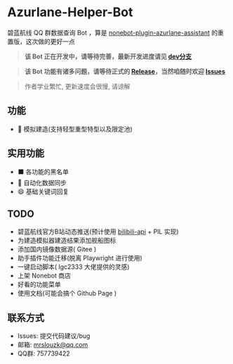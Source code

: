 # Azurlane-Helper-Bot
碧蓝航线 QQ 群数据查询 Bot ，算是 [nonebot-plugin-azurlane-assistant](https://github.com/MRSlouzk/nonebot-plugin-azurlane-assistant) 的重置版，这次做的更好一点  

> <b>该 Bot 正在开发中，请等待完善，最新开发进度请见 [dev分支](https://github.com/ACGN-Alliance/Azurlane-helper-bot/tree/dev)</b>  

> <b>该 Bot 功能有诸多问题，请等待正式的 [Release](https://github.com/MRSlouzk/Azurlane-helper-bot/releases)，当然咱随时欢迎 [Issues](https://github.com/MRSlouzk/Azurlane-helper-bot/issues)</b> 

> 作者学业繁忙, 更新速度会很慢, 请谅解

## 功能
- :ship: 模拟建造(支持轻型重型特型以及限定池)

## 实用功能
- :black_large_square: 各功能的黑名单
- :1234: 自动化数据同步
- :smile: 基础关键词回复

## TODO
- 碧蓝航线官方B站动态推送(预计使用 [bilibili-api](https://github.com/Nemo2011/bilibili-api) + PIL 实现)
- 为建造模拟器建造结果添加舰船图标
- 添加国内镜像数据源( Gitee )
- 助手插件功能迁移(脱离 Playwright 进行使用)
- 一键启动脚本( lgc2333 大佬提供的灵感)
- 上架 Nonebot 商店
- 好看的功能菜单
- 使用文档(可能会搞个 Github Page )

## 联系方式
- Issues: 提交代码建议/bug 
- 邮箱: mrslouzk@qq.com
- QQ群: 757739422
